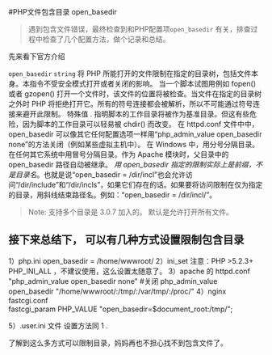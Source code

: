 #PHP文件包含目录 open_basedir

> 遇到包含文件错误，最终检查到和PHP配置项`open_basedir` 有关，排查过程中检查了几个配置方法，做个记录和总结。 

先来看下官方介绍

`open_basedir` `string`
将 PHP 所能打开的文件限制在指定的目录树，包括文件本身。本指令不受安全模式打开或者关闭的影响。
当一个脚本试图用例如 fopen() 或者 gzopen() 打开一个文件时，该文件的位置将被检查。当文件在指定的目录树之外时 PHP 将拒绝打开它。所有的符号连接都会被解析，所以不可能通过符号连接来避开此限制。
特殊值 . 指明脚本的工作目录将被作为基准目录。但这有些危险，因为脚本的工作目录可以轻易被 chdir() 而改变。
在 httpd.conf 文件中中，open_basedir 可以像其它任何配置选项一样用“php_admin_value open_basedir none”的方法关闭（例如某些虚拟主机中）。
在 Windows 中，用分号分隔目录。在任何其它系统中用冒号分隔目录。作为 Apache 模块时，父目录中的 open_basedir 路径自动被继承。
*用 open_basedir 指定的限制实际上是前缀，不是目录名*。也就是说“open_basedir = /dir/incl”也会允许访问“/dir/include”和“/dir/incls”，如果它们存在的话。如果要将访问限制在仅为指定的目录，用斜线结束路径名。例如：“open_basedir = /dir/incl/”。
> Note: 支持多个目录是 3.0.7 加入的。
默认是允许打开所有文件。


## 接下来总结下， 可以有几种方式设置限制包含目录

1）php.ini  open_basedir = /home/wwwroot/
2）ini_set   注意：PHP >5.2.3+           PHP_INI_ALL ，不建议使用，这么设置太随意了。 
3）apache 的 httpd.conf   
   "php_admin_value open_basedir none" #关闭
    php_admin_value open_basedir "/home/wwwroot/:/tmp/:/var/tmp/:/proc/"
4）nginx fastcgi.conf   
    fastcgi_param  PHP_VALUE  "open_basedir=$document_root:/tmp/"; 
            
5）.user.ini 文件
    设置方法同 1 .


了解到这么多方式可以限制目录，妈妈再也不担心找不到包含文件了。 



